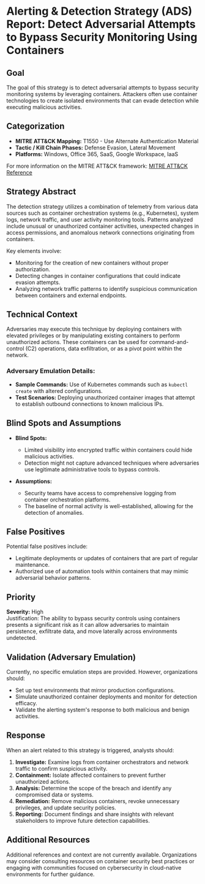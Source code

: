 # Alerting & Detection Strategy (ADS) Report: Detect Adversarial Attempts to Bypass Security Monitoring Using Containers

## Goal
The goal of this strategy is to detect adversarial attempts to bypass security monitoring systems by leveraging containers. Attackers often use container technologies to create isolated environments that can evade detection while executing malicious activities.

## Categorization
- **MITRE ATT&CK Mapping:** T1550 - Use Alternate Authentication Material
- **Tactic / Kill Chain Phases:** Defense Evasion, Lateral Movement
- **Platforms:** Windows, Office 365, SaaS, Google Workspace, IaaS

For more information on the MITRE ATT&CK framework: [MITRE ATT&CK Reference](https://attack.mitre.org/techniques/T1550)

## Strategy Abstract
The detection strategy utilizes a combination of telemetry from various data sources such as container orchestration systems (e.g., Kubernetes), system logs, network traffic, and user activity monitoring tools. Patterns analyzed include unusual or unauthorized container activities, unexpected changes in access permissions, and anomalous network connections originating from containers.

Key elements involve:
- Monitoring for the creation of new containers without proper authorization.
- Detecting changes in container configurations that could indicate evasion attempts.
- Analyzing network traffic patterns to identify suspicious communication between containers and external endpoints.

## Technical Context
Adversaries may execute this technique by deploying containers with elevated privileges or by manipulating existing containers to perform unauthorized actions. These containers can be used for command-and-control (C2) operations, data exfiltration, or as a pivot point within the network.

### Adversary Emulation Details:
- **Sample Commands:** Use of Kubernetes commands such as `kubectl create` with altered configurations.
- **Test Scenarios:** Deploying unauthorized container images that attempt to establish outbound connections to known malicious IPs.

## Blind Spots and Assumptions
- **Blind Spots:** 
  - Limited visibility into encrypted traffic within containers could hide malicious activities.
  - Detection might not capture advanced techniques where adversaries use legitimate administrative tools to bypass controls.
  
- **Assumptions:**
  - Security teams have access to comprehensive logging from container orchestration platforms.
  - The baseline of normal activity is well-established, allowing for the detection of anomalies.

## False Positives
Potential false positives include:
- Legitimate deployments or updates of containers that are part of regular maintenance.
- Authorized use of automation tools within containers that may mimic adversarial behavior patterns.

## Priority
**Severity:** High  
Justification: The ability to bypass security controls using containers presents a significant risk as it can allow adversaries to maintain persistence, exfiltrate data, and move laterally across environments undetected.

## Validation (Adversary Emulation)
Currently, no specific emulation steps are provided. However, organizations should:
- Set up test environments that mirror production configurations.
- Simulate unauthorized container deployments and monitor for detection efficacy.
- Validate the alerting system's response to both malicious and benign activities.

## Response
When an alert related to this strategy is triggered, analysts should:
1. **Investigate:** Examine logs from container orchestrators and network traffic to confirm suspicious activity.
2. **Containment:** Isolate affected containers to prevent further unauthorized actions.
3. **Analysis:** Determine the scope of the breach and identify any compromised data or systems.
4. **Remediation:** Remove malicious containers, revoke unnecessary privileges, and update security policies.
5. **Reporting:** Document findings and share insights with relevant stakeholders to improve future detection capabilities.

## Additional Resources
Additional references and context are not currently available. Organizations may consider consulting resources on container security best practices or engaging with communities focused on cybersecurity in cloud-native environments for further guidance.